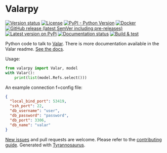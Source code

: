 # Valarpy

[![Version status](https://img.shields.io/pypi/status/valarpy)](https://pypi.org/project/valarpy/)
[![License](https://img.shields.io/badge/License-Apache%202.0-blue.svg)](https://opensource.org/licenses/Apache-2.0)
[![PyPI - Python Version](https://img.shields.io/pypi/pyversions/valarpy)](https://pypi.org/project/valarpy/)
[![Docker](https://img.shields.io/docker/v/dmyersturnbull/valarpy?color=green&label=DockerHub)](https://hub.docker.com/repository/docker/dmyersturnbull/valarpy)
[![GitHub release (latest SemVer including pre-releases)](https://img.shields.io/github/v/release/dmyersturnbull/valarpy?include_prereleases&label=GitHub)](https://github.com/dmyersturnbull/valarpy/releases)
[![Latest version on PyPi](https://badge.fury.io/py/valarpy.svg)](https://pypi.org/project/valarpy/)
[![Documentation status](https://readthedocs.org/projects/valarpy/badge/?version=latest&style=flat-square)](https://valarpy.readthedocs.io/en/stable/)
[![Build & test](https://github.com/dmyersturnbull/valarpy/workflows/Build%20&%20test/badge.svg)](https://github.com/dmyersturnbull/valarpy/actions)

Python code to talk to [Valar](https://github.com/dmyersturnbull/valar).
There is more documentation available in the Valar readme.
[See the docs](https://valarpy.readthedocs.io/en/stable/).

Usage:

```python
from valarpy import Valar, model
with Valar():
    print(list(model.Refs.select()))
```

An example connection f=config file:

```json
{
  "local_bind_port": 53419,
  "ssh_port": 22,
  "db_username": "user",
  "db_password": "password",
  "db_port": 3306,
  "db_name": "valar"
}
```

[New issues](https://github.com/dmyersturnbull/valarpy/issues) and pull requests are welcome.
Please refer to the [contributing guide](https://github.com/dmyersturnbull/valarpy/blob/master/CONTRIBUTING.md).
Generated with [Tyrannosaurus](https://github.com/dmyersturnbull/tyrannosaurus).

